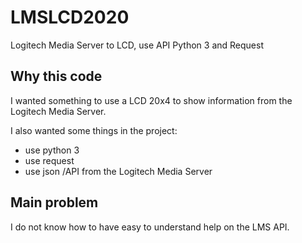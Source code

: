 # LMSLCD2020
Logitech Media Server to LCD, use API Python 3 and Request

## Why this code
I wanted something to use a LCD 20x4 to show information from the Logitech Media Server.

I also wanted some things in the project:
* use python 3
* use request
* use json /API from the Logitech Media Server

## Main problem
I do not know how to have easy to understand help on the LMS API.
